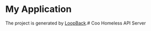 # My Application

The project is generated by [LoopBack](http://loopback.io).# Coo Homeless API Server
